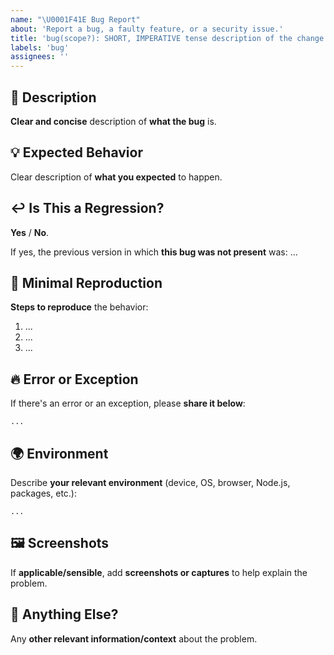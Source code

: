 ```yaml
---
name: "\U0001F41E Bug Report"
about: 'Report a bug, a faulty feature, or a security issue.'
title: 'bug(scope?): SHORT, IMPERATIVE tense description of the change'
labels: 'bug'
assignees: ''
---
```

<!-- **********************************************************************************************
Hey! 🍻

Please search open and closed issues before submitting a new one.
Existing issues often contain workarounds, resolutions, or progress updates.
*********************************************************************************************** -->

🐞 Description
---------------------------------------------------------------------------------------------------

**Clear and concise** description of **what the bug** is.

💡 Expected Behavior
---------------------------------------------------------------------------------------------------

Clear description of **what you expected** to happen.

↩️ Is This a Regression?
---------------------------------------------------------------------------------------------------

**Yes** / **No**.

If yes, the previous version in which **this bug was not present** was: ...

🔬 Minimal Reproduction
---------------------------------------------------------------------------------------------------
<!--
Please include: commands run (including args), packages added, related code changes, etc.

If the steps are not enough for reproduction of your issue, please create a minimal GitHub
repository with the minimum possible code to show the problem as the reproduction of the issue. 

Share the link to the repo below along with step-by-step instructions
to reproduce the problem, as well as expected and actual behavior.

Issues that don't have enough info and can't be reproduced will be closed.
-->

**Steps to reproduce** the behavior:

1. ...
2. ...
3. ...

🔥 Error or Exception
---------------------------------------------------------------------------------------------------

If there's an error or an exception, please **share it below**:

```
...
```

🌍 Environment
---------------------------------------------------------------------------------------------------

Describe **your relevant environment** (device, OS, browser, Node.js, packages, etc.):

```
...
```

🖼️ Screenshots
---------------------------------------------------------------------------------------------------

If **applicable/sensible**, add **screenshots or captures** to help explain the problem.

💬 Anything Else?
---------------------------------------------------------------------------------------------------

Any **other relevant information/context** about the problem.
